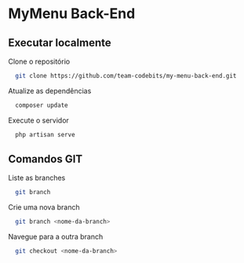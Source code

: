 # MyMenu Back-End

## Executar localmente

Clone o repositório

```bash
  git clone https://github.com/team-codebits/my-menu-back-end.git
```

Atualize as dependências

```bash
  composer update
```

Execute o servidor

```bash
  php artisan serve
```

## Comandos GIT

Liste as branches
```bash
  git branch
```

Crie uma nova branch
```bash
  git branch <nome-da-branch>
```

Navegue para a outra branch
```bash
  git checkout <nome-da-branch>
```